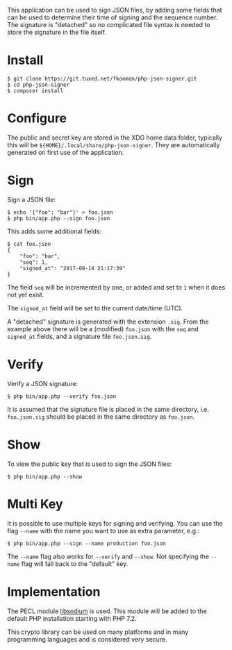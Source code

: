 This application can be used to sign JSON files, by adding some fields that can
be used to determine their time of signing and the sequence number. The 
signature is "detached" so no complicated file syntax is needed to store the 
signature in the file itself.

# Install 
    
    $ git clone https://git.tuxed.net/fkooman/php-json-signer.git
    $ cd php-json-signer
    $ composer install

# Configure 

The public and secret key are stored in the XDG home data folder, typically
this will be `${HOME}/.local/share/php-json-signer`. They are automatically 
generated on first use of the application.

# Sign

Sign a JSON file:

    $ echo '{"foo": "bar"}' > foo.json
    $ php bin/app.php --sign foo.json

This adds some additional fields:

    $ cat foo.json
    {
        "foo": "bar",
        "seq": 1,
        "signed_at": "2017-08-14 21:17:39"
    }

The field `seq` will be incremented by one, or added and set to `1` when it 
does not yet exist.

The `signed_at` field will be set to the current date/time (UTC).

A "detached" signature is generated with the extension `.sig`. From the 
example above there will be a (modified) `foo.json` with the `seq` and
`signed_at` fields, and a signature file `foo.json.sig`.
 
# Verify

Verify a JSON signature:

    $ php bin/app.php --verify foo.json

It is assumed that the signature file is placed in the same directory, i.e. 
`foo.json.sig` should be placed in the same directory as `foo.json`.

# Show 

To view the public key that is used to sign the JSON files:

    $ php bin/app.php --show

# Multi Key

It is possible to use multiple keys for signing and verifying. You can use 
the flag `--name` with the name you want to use as extra parameter, e.g.:

    $ php bin/app.php --sign --name production foo.json

The `--name` flag also works for `--verify` and `--show`. Not specifying 
the `--name` flag will fall back to the "default" key.

# Implementation

The PECL module [libsodium](https://paragonie.com/book/pecl-libsodium) is used. 
This module will be added to the default PHP installation starting with PHP
7.2.

This crypto library can be used on many platforms and in many programming 
languages and is considered very secure.
